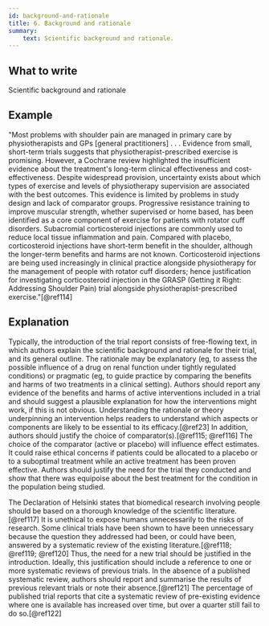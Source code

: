 ```yaml
---
id: background-and-rationale
title: 6. Background and rationale
summary:
    text: Scientific background and rationale.
---
```


## What to write

Scientific background and rationale

## Example

"Most problems with shoulder pain are managed in primary care by
physiotherapists and GPs \[general practitioners\] . . . Evidence from
small, short-term trials suggests that physiotherapist-prescribed
exercise is promising. However, a Cochrane review highlighted the
insufficient evidence about the treatment\'s long-term clinical
effectiveness and cost-effectiveness. Despite widespread provision,
uncertainty exists about which types of exercise and levels of
physiotherapy supervision are associated with the best outcomes. This
evidence is limited by problems in study design and lack of comparator
groups. Progressive resistance training to improve muscular strength,
whether supervised or home based, has been identified as a core
component of exercise for patients with rotator cuff disorders.
Subacromial corticosteroid injections are commonly used to reduce local
tissue inflammation and pain. Compared with placebo, corticosteroid
injections have short-term benefit in the shoulder, although the
longer-term benefits and harms are not known. Corticosteroid injections
are being used increasingly in clinical practice alongside physiotherapy
for the management of people with rotator cuff disorders; hence
justification for investigating corticosteroid injection in the GRASP
(Getting it Right: Addressing Shoulder Pain) trial alongside
physiotherapist-prescribed exercise."[@ref114]

## Explanation

Typically, the introduction of the trial report consists of free-flowing
text, in which authors explain the scientific background and rationale
for their trial, and its general outline. The rationale may be
explanatory (eg, to assess the possible influence of a drug on renal
function under tightly regulated conditions) or pragmatic (eg, to guide
practice by comparing the benefits and harms of two treatments in a
clinical setting). Authors should report any evidence of the benefits
and harms of active interventions included in a trial and should suggest
a plausible explanation for how the interventions might work, if this is
not obvious. Understanding the rationale or theory underpinning an
intervention helps readers to understand which aspects or components are
likely to be essential to its efficacy.[@ref23] In addition, authors
should justify the choice of comparator(s).[@ref115; @ref116] The
choice of the comparator (active or placebo) will influence effect
estimates. It could raise ethical concerns if patients could be
allocated to a placebo or to a suboptimal treatment while an active
treatment has been proven effective. Authors should justify the need for
the trial they conducted and show that there was equipoise about the
best treatment for the condition in the population being studied.

The Declaration of Helsinki states that biomedical research involving
people should be based on a thorough knowledge of the scientific
literature.[@ref117] It is unethical to expose humans unnecessarily to
the risks of research. Some clinical trials have been shown to have been
unnecessary because the question they addressed had been, or could have
been, answered by a systematic review of the existing
literature.[@ref118; @ref119; @ref120] Thus, the need for a new trial
should be justified in the introduction. Ideally, this justification
should include a reference to one or more systematic reviews of previous
trials. In the absence of a published systematic review, authors should
report and summarise the results of previous relevant trials or note
their absence.[@ref121] The percentage of published trial reports that
cite a systematic review of pre-existing evidence where one is available
has increased over time, but over a quarter still fail to do
so.[@ref122]
